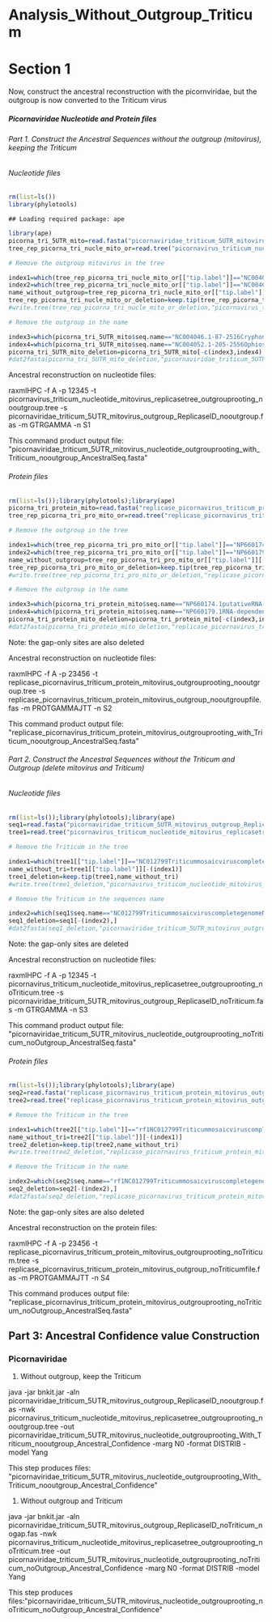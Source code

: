 Analysis\_Without\_Outgroup\_Triticum
================

Section 1
=========

Now, construct the ancestral reconstruction with the picornviridae, but the outgroup is now converted to the Triticum virus

##### Picornaviridae Nucleotide and Protein files

###### Part 1. Construct the Ancestral Sequences without the outgroup (mitovirus), keeping the Triticum

###### Nucleotide files

``` r
rm(list=ls())
library(phylotools)
```

    ## Loading required package: ape

``` r
library(ape)
picorna_tri_5UTR_mito=read.fasta("picornaviridae_triticum_5UTR_mitovirus_outgroup_ReplicaseID_nospacegap.fas")
tree_rep_picorna_tri_nucle_mito_or=read.tree("picornavirus_triticum_nucleotide_mitovirus_replicasetree_outgroup_deletion.tree")

# Remove the outgroup mitovirus in the tree

index1=which(tree_rep_picorna_tri_nucle_mito_or[["tip.label"]]=="NC004046.1-87-2516Cryphonectriaparasiticamitovirus1-NB631completegenome")
index2=which(tree_rep_picorna_tri_nucle_mito_or[["tip.label"]]=="NC004052.1-205-2556Ophiostomamitovirus4completegenome")
name_without_outgroup=tree_rep_picorna_tri_nucle_mito_or[["tip.label"]][-c(index1,index2)]
tree_rep_picorna_tri_nucle_mito_or_deletion=keep.tip(tree_rep_picorna_tri_nucle_mito_or,name_without_outgroup)
#write.tree(tree_rep_picorna_tri_nucle_mito_or_deletion,"picornavirus_triticum_nucleotide_mitovirus_replicasetree_outgrouprooting_nooutgroup.tree")

# Remove the outgroup in the name

index3=which(picorna_tri_5UTR_mito$seq.name=="NC004046.1-87-2516Cryphonectriaparasiticamitovirus1-NB631completegenome")
index4=which(picorna_tri_5UTR_mito$seq.name=="NC004052.1-205-2556Ophiostomamitovirus4completegenome")
picorna_tri_5UTR_mito_deletion=picorna_tri_5UTR_mito[-c(index3,index4),]
#dat2fasta(picorna_tri_5UTR_mito_deletion,"picornaviridae_triticum_5UTR_mitovirus_outgroup_ReplicaseID_nooutgroup.fas")
```

Ancestral reconstruction on nucleotide files:

raxmlHPC -f A -p 12345 -t picornavirus\_triticum\_nucleotide\_mitovirus\_replicasetree\_outgrouprooting\_nooutgroup.tree -s picornaviridae\_triticum\_5UTR\_mitovirus\_outgroup\_ReplicaseID\_nooutgroup.fas -m GTRGAMMA -n S1

This command product output file: "picornaviridae\_triticum\_5UTR\_mitovirus\_nucleotide\_outgrouprooting\_with\_Triticum\_nooutgroup\_AncestralSeq.fasta"

###### Protein files

``` r
rm(list=ls());library(phylotools);library(ape)
picorna_tri_protein_mito=read.fasta("replicase_picornavirus_triticum_protein_mitovirus_outgroup_nospaceX.fas")
tree_rep_picorna_tri_pro_mito_or=read.tree("replicase_picornavirus_triticum_protein_mitovirus_outgrouprooting.tree")

# Remove the outgroup in the tree

index1=which(tree_rep_picorna_tri_pro_mito_or[["tip.label"]]=="NP660174.1putativeRNA-dependentRNApolymerase_Cryphonectriaparasiticamitovirus1-NB631")
index2=which(tree_rep_picorna_tri_pro_mito_or[["tip.label"]]=="NP660179.1RNA-dependentRNApolymeraseputative_Ophiostomamitovirus4")
name_without_outgroup=tree_rep_picorna_tri_pro_mito_or[["tip.label"]][-c(index1,index2)]
tree_rep_picorna_tri_pro_mito_or_deletion=keep.tip(tree_rep_picorna_tri_pro_mito_or,name_without_outgroup)
#write.tree(tree_rep_picorna_tri_pro_mito_or_deletion,"replicase_picornavirus_triticum_protein_mitovirus_outgrouprooting_nooutgroup.tree")

# Remove the outgroup in the name

index3=which(picorna_tri_protein_mito$seq.name=="NP660174.1putativeRNA-dependentRNApolymerase_Cryphonectriaparasiticamitovirus1-NB631")
index4=which(picorna_tri_protein_mito$seq.name=="NP660179.1RNA-dependentRNApolymeraseputative_Ophiostomamitovirus4")
picorna_tri_protein_mito_deletion=picorna_tri_protein_mito[-c(index3,index4),]
#dat2fasta(picorna_tri_protein_mito_deletion,"replicase_picornavirus_triticum_protein_mitovirus_outgroup_nooutgroupfile.fas")
```

Note: the gap-only sites are also deleted

Ancestral reconstruction on nucleotide files:

raxmlHPC -f A -p 23456 -t replicase\_picornavirus\_triticum\_protein\_mitovirus\_outgrouprooting\_nooutgroup.tree -s replicase\_picornavirus\_triticum\_protein\_mitovirus\_outgroup\_nooutgroupfile.fas -m PROTGAMMAJTT -n S2

This command product output file: "replicase\_picornavirus\_triticum\_protein\_mitovirus\_outgrouprooting\_with\_Triticum\_nooutgroup\_AncestralSeq.fasta"

###### Part 2. Construct the Ancestral Sequences without the Triticum and Outgroup (delete mitovirus and Triticum)

###### Nucleotide files

``` r
rm(list=ls());library(phylotools);library(ape)
seq1=read.fasta("picornaviridae_triticum_5UTR_mitovirus_outgroup_ReplicaseID_nooutgroup.fas")
tree1=read.tree("picornavirus_triticum_nucleotide_mitovirus_replicasetree_outgrouprooting_nooutgroup.tree")

# Remove the Triticum in the tree

index1=which(tree1[["tip.label"]]=="NC012799TriticummosaicviruscompletegenomeNIbreplicase-77259195")
name_without_tri=tree1[["tip.label"]][-(index1)]
tree1_deletion=keep.tip(tree1,name_without_tri)
#write.tree(tree1_deletion,"picornavirus_triticum_nucleotide_mitovirus_replicasetree_outgrouprooting_noTriticum.tree")

# Remove the Triticum in the sequences name

index2=which(seq1$seq.name=="NC012799TriticummosaicviruscompletegenomeNIbreplicase-77259195")
seq1_deletion=seq1[-(index2),]
#dat2fasta(seq1_deletion,"picornaviridae_triticum_5UTR_mitovirus_outgroup_ReplicaseID_noTriticum.fas")
```

Note: the gap-only sites are deleted

Ancestral reconstruction on nucleotide files:

raxmlHPC -f A -p 12345 -t picornavirus\_triticum\_nucleotide\_mitovirus\_replicasetree\_outgrouprooting\_noTriticum.tree -s picornaviridae\_triticum\_5UTR\_mitovirus\_outgroup\_ReplicaseID\_noTriticum.fas -m GTRGAMMA -n S3

This command product output file: "picornaviridae\_triticum\_5UTR\_mitovirus\_nucleotide\_outgrouprooting\_noTriticum\_noOutgroup\_AncestralSeq.fasta"

###### Protein files

``` r
rm(list=ls());library(phylotools);library(ape)
seq2=read.fasta("replicase_picornavirus_triticum_protein_mitovirus_outgroup_nooutgroupfile.fas")
tree2=read.tree("replicase_picornavirus_triticum_protein_mitovirus_outgrouprooting_nooutgroup.tree")

# Remove the Triticum in the tree

index1=which(tree2[["tip.label"]]=="rf1NC012799TriticummosaicviruscompletegenomeNIbreplicase-77259195")
name_without_tri=tree2[["tip.label"]][-(index1)]
tree2_deletion=keep.tip(tree2,name_without_tri)
#write.tree(tree2_deletion,"replicase_picornavirus_triticum_protein_mitovirus_outgrouprooting_noTriticum.tree")

# Remove the Triticum in the name

index2=which(seq2$seq.name=="rf1NC012799TriticummosaicviruscompletegenomeNIbreplicase-77259195")
seq2_deletion=seq2[-(index2),]
#dat2fasta(seq2_deletion,"replicase_picornavirus_triticum_protein_mitovirus_outgroup_noTriticumfile.fas")
```

Note: the gap-only sites are also deleted

Ancestral reconstruction on the protein files:

raxmlHPC -f A -p 23456 -t replicase\_picornavirus\_triticum\_protein\_mitovirus\_outgrouprooting\_noTriticum.tree -s replicase\_picornavirus\_triticum\_protein\_mitovirus\_outgroup\_noTriticumfile.fas -m PROTGAMMAJTT -n S4

This command produces output file: "replicase\_picornavirus\_triticum\_protein\_mitovirus\_outgrouprooting\_noTriticum\_noOutgroup\_AncestralSeq.fasta"

Part 3: Ancestral Confidence value Construction
-----------------------------------------------

### Picornaviridae

1.  Without outgroup, keep the Triticum

java -jar bnkit.jar -aln picornaviridae\_triticum\_5UTR\_mitovirus\_outgroup\_ReplicaseID\_nooutgroup.fas -nwk picornavirus\_triticum\_nucleotide\_mitovirus\_replicasetree\_outgrouprooting\_nooutgroup.tree -out picornaviridae\_triticum\_5UTR\_mitovirus\_nucleotide\_outgrouprooting\_With\_Triticum\_nooutgroup\_Ancestral\_Confidence -marg N0 -format DISTRIB -model Yang

This step produces files: "picornaviridae\_triticum\_5UTR\_mitovirus\_nucleotide\_outgrouprooting\_With\_Triticum\_nooutgroup\_Ancestral\_Confidence"

1.  Without outgroup and Triticum

java -jar bnkit.jar -aln picornaviridae\_triticum\_5UTR\_mitovirus\_outgroup\_ReplicaseID\_noTriticum\_nogap.fas -nwk picornavirus\_triticum\_nucleotide\_mitovirus\_replicasetree\_outgrouprooting\_noTriticum.tree -out picornaviridae\_triticum\_5UTR\_mitovirus\_nucleotide\_outgrouprooting\_noTriticum\_noOutgroup\_Ancestral\_Confidence -marg N0 -format DISTRIB -model Yang

This step produces files:"picornaviridae\_triticum\_5UTR\_mitovirus\_nucleotide\_outgrouprooting\_noTriticum\_noOutgroup\_Ancestral\_Confidence"
